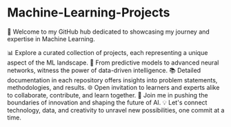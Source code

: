 # Machine-Learning-Projects
🤖 Welcome to my GitHub hub dedicated to showcasing my journey and expertise in Machine Learning.

📊 Explore a curated collection of projects, each representing a unique aspect of the ML landscape.
🧠 From predictive models to advanced neural networks, witness the power of data-driven intelligence.
📚 Detailed documentation in each repository offers insights into problem statements, methodologies, and results.
🌐 Open invitation to learners and experts alike to collaborate, contribute, and learn together.
🚀 Join me in pushing the boundaries of innovation and shaping the future of AI.
💡 Let's connect technology, data, and creativity to unravel new possibilities, one commit at a time.
